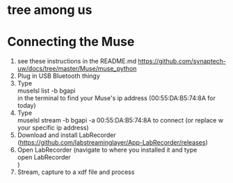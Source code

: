 # tree among us

# Connecting the Muse  
1) see these instructions in the README.md https://github.com/synaptech-uw/docs/tree/master/Muse/muse_python  
2) Plug in USB Bluetooth thingy
3) Type   
muselsl list -b bgapi  
in the terminal to find your Muse's ip address (00:55:DA:B5:74:8A for today)  
4) Type  
muselsl stream -b bgapi -a 00:55:DA:B5:74:8A 
to connect (or replace w your specific ip address)  
5) Download and install LabRecorder (https://github.com/labstreaminglayer/App-LabRecorder/releases)  
6) Open LabRecorder (navigate to where you installed it and type  
open LabRecorder  
)
7) Stream, capture to a xdf file and process  
